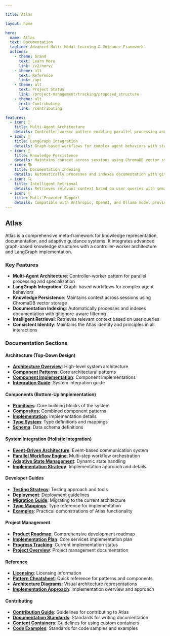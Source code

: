 ```yaml
---

title: Atlas

layout: home

hero:
  name: Atlas
  text: Documentation
  tagline: Advanced Multi-Modal Learning & Guidance Framework
  actions:
    - theme: brand
      text: Learn More
      link: /v2/nerv/
    - theme: alt
      text: Reference
      link: /api
    - theme: alt
      text: Project Status
      link: /project-management/tracking/proposed_structure
    - theme: alt
      text: Contributing
      link: /contributing

features:
  - icon: 🤖
    title: Multi-Agent Architecture
    details: Controller-worker pattern enabling parallel processing and agent specialization
  - icon: 🔄
    title: LangGraph Integration
    details: Graph-based workflows for complex agent behaviors with state management
  - icon: 🧠
    title: Knowledge Persistence
    details: Maintains context across sessions using ChromaDB vector storage
  - icon: 📚
    title: Documentation Indexing
    details: Automatically processes and indexes documentation with gitignore-aware filtering
  - icon: 🔍
    title: Intelligent Retrieval
    details: Retrieves relevant context based on user queries with semantic search
  - icon: 🧩
    title: Multi-Provider Support
    details: Compatible with Anthropic, OpenAI, and Ollama model providers
---
```


## Atlas

Atlas is a comprehensive meta-framework for knowledge representation, documentation, and adaptive guidance systems. It integrates advanced graph-based knowledge structures with a controller-worker architecture and LangGraph implementation.

### Key Features

- **Multi-Agent Architecture**: Controller-worker pattern for parallel processing and specialization
- **LangGraph Integration**: Graph-based workflows for complex agent behaviors
- **Knowledge Persistence**: Maintains context across sessions using ChromaDB vector storage
- **Documentation Indexing**: Automatically processes and indexes documentation with gitignore-aware filtering
- **Intelligent Retrieval**: Retrieves relevant context based on user queries
- **Consistent Identity**: Maintains the Atlas identity and principles in all interactions

### Documentation Sections

#### Architecture (Top-Down Design)
- **[Architecture Overview](./v2/nerv/)**: High-level system architecture
- **[Component Patterns](./v2/nerv/patterns/)**: Core architectural patterns
- **[Component Implementation](./v2/nerv/components/)**: Component implementations
- **[Integration Guide](./v2/inner-universe/integration_guide.md)**: System integration guide

#### Components (Bottom-Up Implementation)
- **[Primitives](./v2/nerv/primitives/)**: Core building blocks of the system
- **[Composites](./v2/nerv/composites/)**: Combined component patterns
- **[Implementation](./v2/inner-universe/implementation.md)**: Implementation details
- **[Type System](./v2/inner-universe/types.md)**: Type definitions and mappings
- **[Schema](./v2/inner-universe/schema.md)**: Data schema definitions

#### System Integration (Holistic Integration)
- **[Event-Driven Architecture](./v2/nerv/composites/event_driven_architecture.md)**: Event-based communication system
- **[Parallel Workflow Engine](./v2/nerv/composites/parallel_workflow_engine.md)**: Multi-step workflow orchestration
- **[Adaptive State Management](./v2/nerv/composites/adaptive_state_management.md)**: Dynamic state handling
- **[Implementation Strategy](./v2/inner-universe/implementation.md)**: Implementation approach and details

#### Developer Guides
- **[Testing Strategy](./v2/inner-universe/testing_strategy.md)**: Testing approach and tools
- **[Deployment](./v2/inner-universe/deployment.md)**: Deployment guidelines
- **[Migration Guide](./v2/inner-universe/migration_guide.md)**: Migrating to the current architecture
- **[Type Mappings](./v2/inner-universe/type_mappings.md)**: Type reference for implementation
- **[Examples](https://github.com/inherent-design/atlas/tree/main/examples)**: Practical demonstrations of Atlas functionality

#### Project Management
- **[Product Roadmap](./project-management/roadmap/product_roadmap.md)**: Comprehensive development roadmap
- **[Implementation Plan](./project-management/planning/schema_service_plan.md)**: Core services implementation plan
- **[Progress Tracking](./project-management/tracking/proposed_structure.md)**: Current implementation status
- **[Project Overview](./project-management/index.md)**: Project management documentation

#### Reference
- **[Licensing](./reference/licensing.md)**: Licensing information
- **[Pattern Cheatsheet](./v2/nerv/types/cheatsheet.md)**: Quick reference for patterns and components
- **[Architecture Diagrams](./v2/nerv/types/diagrams.md)**: Visual architecture representations
- **[Implementation Approach](./v2/inner-universe/index.md)**: Implementation overview and approach

#### Contributing
- **[Contribution Guide](./contributing/)**: Guidelines for contributing to Atlas
- **[Documentation Standards](./contributing/documentation-standards.md)**: Standards for writing documentation
- **[Content Containers](./contributing/content-containers.md)**: Guidelines for using custom containers
- **[Code Examples](./contributing/code-examples.md)**: Standards for code samples and examples
